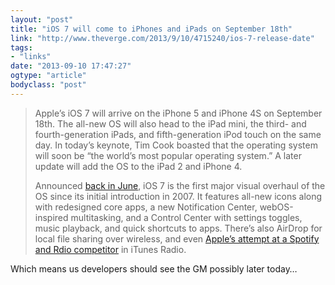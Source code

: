 ```yaml
---
layout: "post"
title: "iOS 7 will come to iPhones and iPads on September 18th"
link: "http://www.theverge.com/2013/9/10/4715240/ios-7-release-date"
tags: 
- "links"
date: "2013-09-10 17:47:27"
ogtype: "article"
bodyclass: "post"
---
```


> Apple’s iOS 7 will arrive on the iPhone 5 and iPhone 4S on September 18th. The all-new OS will also head to the iPad mini, the third- and fourth-generation iPads, and fifth-generation iPod touch on the same day. In today’s keynote, Tim Cook boasted that the operating system will soon be “the world’s most popular operating system.” A later update will add the OS to the iPad 2 and iPhone 4.
> 
> Announced [back in June](http://www.theverge.com/2013/6/10/4407630/apple-announces-ios-7), iOS 7 is the first major visual overhaul of the OS since its initial introduction in 2007. It features all-new icons along with redesigned core apps, a new Notification Center, webOS-inspired multitasking, and a Control Center with settings toggles, music playback, and quick shortcuts to apps. There’s also AirDrop for local file sharing over wireless, and even [Apple’s attempt at a Spotify and Rdio competitor](http://www.theverge.com/2013/9/10/4715358/apple-launches-itunes-radio) in iTunes Radio.

Which means us developers should see the GM possibly later today…